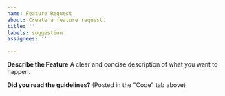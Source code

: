 ```yaml
---
name: Feature Request
about: Create a feature request.
title: ''
labels: suggestion
assignees: ''

---
```


**Describe the Feature**
A clear and concise description of what you want to happen.

**Did you read the guidelines?** (Posted in the "Code" tab above)
